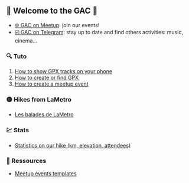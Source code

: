 ## 🎉 Welcome to the GAC  🎉

- [🌐 GAC on Meetup](https://www.meetup.com/fr-FR/Grenoble-Adventure-Club-English-French/): join our events!
- [☑️ GAC on Telegram](https://t.me/GrenobleAdventureClub): stay up to date and find others activities: music, cinema...

### 🔍 Tuto
1. [How to show GPX tracks on your phone](TutoOsmAnd/README.md)
2. [How to create or find GPX](CreateFindGpx/README.md)
3. [How to create a meetup event](CreateEvent/README.md)

### 🟡 Hikes from LaMetro
- [Les balades de LaMetro](BaladesLaMetro/README.md)

### 💹 Stats
- [Statistics on our hike (km, elevation, attendees)](Stats/README.md)

### 📙 Ressources
- [Meetup events templates](CreateEvent/README.md)
